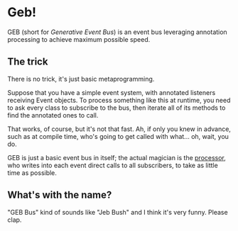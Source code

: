# Geb!
GEB (short for _Generative Event Bus_) is an event bus leveraging annotation processing to achieve maximum possible speed.

## The trick
There is no trick, it's just basic metaprogramming.

Suppose that you have a simple event system, with annotated listeners receiving Event objects. To process something like this at runtime, you need to ask every class to subscribe to the bus, then iterate all of its methods to find the annotated ones to call.

That works, of course, but it's not that fast. Ah, if only you knew in advance, such as at compile time, who's going to get called with what... oh, wait, you do.

GEB is just a basic event bus in itself; the actual magician is the [processor](https://github.com/zaaarf/geb-processor), who writes into each event direct calls to all subscribers, to take as little time as possible.

## What's with the name?
"GEB Bus" kind of sounds like "Jeb Bush" and I think it's very funny. Please clap.